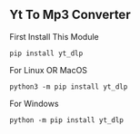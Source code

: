 ## Yt To Mp3 Converter


First Install This Module 
```
pip install yt_dlp
```
For Linux OR MacOS
```
python3 -m pip install yt_dlp
```

For Windows
```
python -m pip install yt_dlp
```
